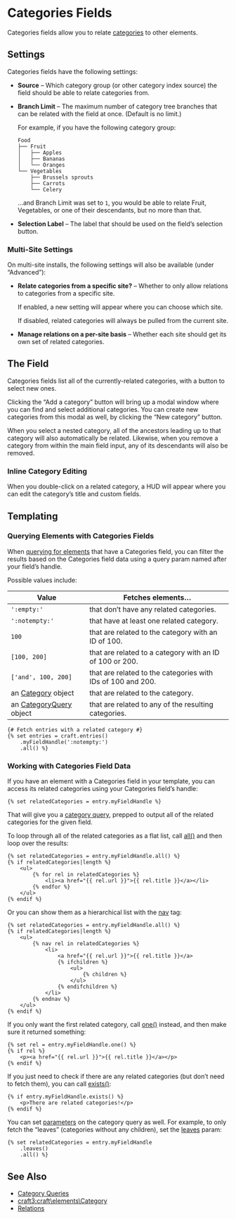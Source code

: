 # Categories Fields

Categories fields allow you to relate [categories](categories.md) to other elements.

## Settings

Categories fields have the following settings:

- **Source** – Which category group (or other category index source) the field should be able to relate categories from.
- **Branch Limit** – The maximum number of category tree branches that can be related with the field at once. (Default is no limit.)

  For example, if you have the following category group:

  ```
  Food
  ├── Fruit
  │   ├── Apples
  │   ├── Bananas
  │   └── Oranges
  └── Vegetables
      ├── Brussels sprouts
      ├── Carrots
      └── Celery
  ```

  …and Branch Limit was set to `1`, you would be able to relate Fruit, Vegetables, or one of their descendants, but no more than that.

- **Selection Label** – The label that should be used on the field’s selection button.

### Multi-Site Settings

On multi-site installs, the following settings will also be available (under “Advanced”):

- **Relate categories from a specific site?** – Whether to only allow relations to categories from a specific site.

  If enabled, a new setting will appear where you can choose which site.

  If disabled, related categories will always be pulled from the current site.

- **Manage relations on a per-site basis** – Whether each site should get its own set of related categories.

## The Field

Categories fields list all of the currently-related categories, with a button to select new ones.

Clicking the “Add a category” button will bring up a modal window where you can find and select additional categories. You can create new categories from this modal as well, by clicking the “New category” button.

When you select a nested category, all of the ancestors leading up to that category will also automatically be related. Likewise, when you remove a category from within the main field input, any of its descendants will also be removed.

### Inline Category Editing

When you double-click on a related category, a HUD will appear where you can edit the category’s title and custom fields.

## Templating

### Querying Elements with Categories Fields

When [querying for elements](element-queries.md) that have a Categories field, you can filter the results based on the Categories field data using a query param named after your field’s handle.

Possible values include:

| Value                                                                | Fetches elements…                                           |
| -------------------------------------------------------------------- | ----------------------------------------------------------- |
| `':empty:'`                                                          | that don’t have any related categories.                     |
| `':notempty:'`                                                       | that have at least one related category.                    |
| `100`                                                                | that are related to the category with an ID of 100.         |
| `[100, 200]`                                                         | that are related to a category with an ID of 100 or 200.    |
| `['and', 100, 200]`                                                  | that are related to the categories with IDs of 100 and 200. |
| an [Category](craft3:craft\elements\Category) object               | that are related to the category.                           |
| an [CategoryQuery](craft3:craft\elements\db\CategoryQuery) object | that are related to any of the resulting categories.        |

```twig
{# Fetch entries with a related category #}
{% set entries = craft.entries()
    .myFieldHandle(':notempty:')
    .all() %}
```

### Working with Categories Field Data

If you have an element with a Categories field in your template, you can access its related categories using your Categories field’s handle:

```twig
{% set relatedCategories = entry.myFieldHandle %}
```

That will give you a [category query](categories.md#querying-categories), prepped to output all of the related categories for the given field.

To loop through all of the related categories as a flat list, call [all()](craft3:craft\db\Query::all()) and then loop over the results:

```twig
{% set relatedCategories = entry.myFieldHandle.all() %}
{% if relatedCategories|length %}
    <ul>
        {% for rel in relatedCategories %}
            <li><a href="{{ rel.url }}">{{ rel.title }}</a></li>
        {% endfor %}
    </ul>
{% endif %}
```

Or you can show them as a hierarchical list with the [nav](dev/tags.md#nav) tag:

```twig
{% set relatedCategories = entry.myFieldHandle.all() %}
{% if relatedCategories|length %}
    <ul>
        {% nav rel in relatedCategories %}
            <li>
                <a href="{{ rel.url }}">{{ rel.title }}</a>
                {% ifchildren %}
                    <ul>
                        {% children %}
                    </ul>
                {% endifchildren %}
            </li>
        {% endnav %}
    </ul>
{% endif %}
```

If you only want the first related category, call [one()](craft3:craft\db\Query::one()) instead, and then make sure it returned something:

```twig
{% set rel = entry.myFieldHandle.one() %}
{% if rel %}
    <p><a href="{{ rel.url }}">{{ rel.title }}</a></p>
{% endif %}
```

If you just need to check if there are any related categories (but don’t need to fetch them), you can call [exists()](craft3:craft\db\Query::exists()):

```twig
{% if entry.myFieldHandle.exists() %}
    <p>There are related categories!</p>
{% endif %}
```

You can set [parameters](categories.md#parameters) on the category query as well. For example, to only fetch the “leaves” (categories without any children), set the [leaves](categories.md#leaves) param:

```twig
{% set relatedCategories = entry.myFieldHandle
    .leaves()
    .all() %}
```

## See Also

* [Category Queries](categories.md#querying-categories)
* <craft3:craft\elements\Category>
* [Relations](relations.md)
